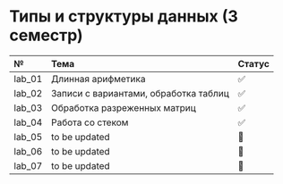 # Типы и структуры данных (3 семестр)

| №      | Тема                                  | Статус                |
|:------ |:--------------------------------------|:----------------------|
| lab_01 | Длинная арифметика                    | :white_check_mark:    |
| lab_02 | Записи с вариантами, обработка таблиц | :white_check_mark:    |
| lab_03 | Обработка разреженных матриц          | :white_check_mark:    |
| lab_04 | Работа со стеком                      | :white_check_mark:    |
| lab_05 | to be updated                         | :white_square_button: |
| lab_06 | to be updated                         | :white_square_button: |
| lab_07 | to be updated                         | :white_square_button: |
